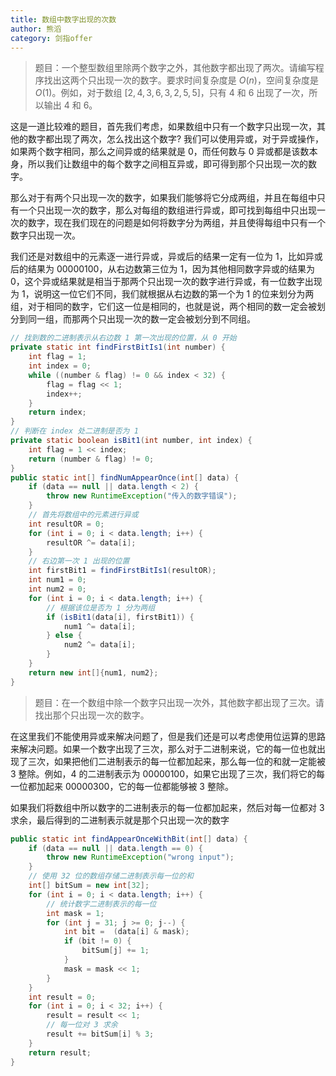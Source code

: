 ```yaml
---
title: 数组中数字出现的次数
author: 熊滔
category: 剑指offer
---
```


> 题目：一个整型数组里除两个数字之外，其他数字都出现了两次。请编写程序找出这两个只出现一次的数字。要求时间复杂度是 $O(n)$，空间复杂度是 $O(1)$。例如，对于数组 $[2, 4, 3, 6, 3, 2, 5, 5]$，只有 $4$ 和 $6$ 出现了一次，所以输出 $4$ 和 $6$。

这是一道比较难的题目，首先我们考虑，如果数组中只有一个数字只出现一次，其他的数字都出现了两次，怎么找出这个数字? 我们可以使用异或，对于异或操作，如果两个数字相同，那么之间异或的结果就是 $0$，而任何数与 $0$ 异或都是该数本身，所以我们让数组中的每个数字之间相互异或，即可得到那个只出现一次的数字。

那么对于有两个只出现一次的数字，如果我们能够将它分成两组，并且在每组中只有一个只出现一次的数字，那么对每组的数组进行异或，即可找到每组中只出现一次的数字，现在我们现在的问题是如何将数字分为两组，并且使得每组中只有一个数字只出现一次。

我们还是对数组中的元素逐一进行异或，异或后的结果一定有一位为 $1$，比如异或后的结果为 $00000100$，从右边数第三位为 $1$，因为其他相同数字异或的结果为 $0$，这个异或结果就是相当于那两个只出现一次的数字进行异或，有一位数字出现为 $1$，说明这一位它们不同，我们就根据从右边数的第一个为 $1$ 的位来划分为两组，对于相同的数字，它们这一位是相同的，也就是说，两个相同的数一定会被划分到同一组，而那两个只出现一次的数一定会被划分到不同组。

```java
// 找到数的二进制表示从右边数 1 第一次出现的位置，从 0 开始
private static int findFirstBitIs1(int number) {
    int flag = 1;
    int index = 0;
    while ((number & flag) != 0 && index < 32) {
        flag = flag << 1;
        index++;
    }
    return index;
}
// 判断在 index 处二进制是否为 1
private static boolean isBit1(int number, int index) {
    int flag = 1 << index;
    return (number & flag) != 0;
}
public static int[] findNumAppearOnce(int[] data) {
    if (data == null || data.length < 2) {
        throw new RuntimeException("传入的数字错误");
    }
    // 首先将数组中的元素进行异或
    int resultOR = 0;
    for (int i = 0; i < data.length; i++) {
        resultOR ^= data[i];
    }
    // 右边第一次 1 出现的位置
    int firstBit1 = findFirstBitIs1(resultOR);
    int num1 = 0;
    int num2 = 0;
    for (int i = 0; i < data.length; i++) {
        // 根据该位是否为 1 分为两组
        if (isBit1(data[i], firstBit1)) {
            num1 ^= data[i];
        } else {
            num2 ^= data[i];
        }
    }
    return new int[]{num1, num2};
}
```

> 题目：在一个数组中除一个数字只出现一次外，其他数字都出现了三次。请找出那个只出现一次的数字。

在这里我们不能使用异或来解决问题了，但是我们还是可以考虑使用位运算的思路来解决问题。如果一个数字出现了三次，那么对于二进制来说，它的每一位也就出现了三次，如果把他们二进制表示的每一位都加起来，那么每一位的和就一定能被 $3$ 整除。例如，$4$ 的二进制表示为 $0000 0100$，如果它出现了三次，我们将它的每一位都加起来 $0000 0300$，它的每一位都能够被 $3$ 整除。

如果我们将数组中所以数字的二进制表示的每一位都加起来，然后对每一位都对 $3$ 求余，最后得到的二进制表示就是那个只出现一次的数字

```java
public static int findAppearOnceWithBit(int[] data) {
    if (data == null || data.length == 0) {
        throw new RuntimeException("wrong input");
    }
    // 使用 32 位的数组存储二进制表示每一位的和
    int[] bitSum = new int[32];
    for (int i = 0; i < data.length; i++) {
        // 统计数字二进制表示的每一位
        int mask = 1;
        for (int j = 31; j >= 0; j--) {
            int bit =  (data[i] & mask);
            if (bit != 0) {
                bitSum[j] += 1;
            }
            mask = mask << 1;
        }
    }
    int result = 0;
    for (int i = 0; i < 32; i++) {
        result = result << 1;
        // 每一位对 3 求余
        result += bitSum[i] % 3;
    }
    return result;
}
```

<Disqus />